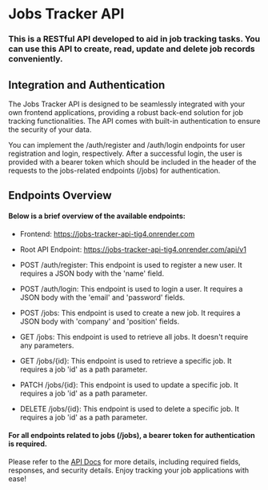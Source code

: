 # Jobs Tracker API
### This is a RESTful API developed to aid in job tracking tasks. You can use this API to create, read, update and delete job records conveniently.

## Integration and Authentication
The Jobs Tracker API is designed to be seamlessly integrated with your own frontend applications, providing a robust back-end solution for job tracking functionalities. 
The API comes with built-in authentication to ensure the security of your data.

You can implement the /auth/register and /auth/login endpoints for user registration and login, respectively. After a successful login, the user is provided with a bearer token which should be included in the header of the requests to the jobs-related endpoints (/jobs) for authentication.

## Endpoints Overview
#### Below is a brief overview of the available endpoints:

- Frontend: https://jobs-tracker-api-tig4.onrender.com

- Root API Endpoint: https://jobs-tracker-api-tig4.onrender.com/api/v1

- POST /auth/register: This endpoint is used to register a new user. It requires a JSON body with the 'name' field.

- POST /auth/login: This endpoint is used to login a user. It requires a JSON body with the 'email' and 'password' fields.

- POST /jobs: This endpoint is used to create a new job. It requires a JSON body with 'company' and 'position' fields.

- GET /jobs: This endpoint is used to retrieve all jobs. It doesn't require any parameters.

- GET /jobs/{id}: This endpoint is used to retrieve a specific job. It requires a job 'id' as a path parameter.

- PATCH /jobs/{id}: This endpoint is used to update a specific job. It requires a job 'id' as a path parameter.

- DELETE /jobs/{id}: This endpoint is used to delete a specific job. It requires a job 'id' as a path parameter.

#### For all endpoints related to jobs (/jobs), a bearer token for authentication is required.

Please refer to the [API Docs](https://jobs-tracker-api-tig4.onrender.com/api-docs) for more details, including required fields, responses, and security details. Enjoy tracking your job applications with ease!
